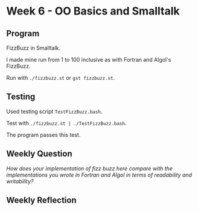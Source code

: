 # Week 6 - OO Basics and Smalltalk

## Program

FizzBuzz in Smalltalk.

I made mine run from 1 to 100 inclusive as with Fortran and Algol's FizzBuzz.

Run with `./fizzbuzz.st` or `gst fizzbuzz.st`.

## Testing

Used testing script `TestFizzBuzz.bash`.

Test with `./fizzbuzz.st | ./TestFizzBuzz.bash`.

The program passes this test.

## Weekly Question

*How does your implementation of fizz buzz here compare with the
implementations you wrote in Fortran and Algol in terms of readability and
writability?*

<!-- TODO -->

## Weekly Reflection

<!-- TODO -->
